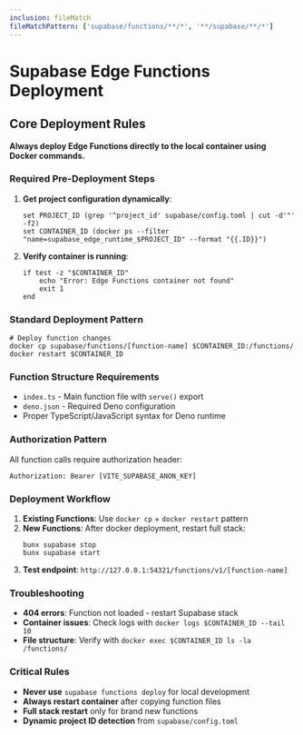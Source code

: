 ```yaml
---
inclusion: fileMatch
fileMatchPattern: ['supabase/functions/**/*', '**/supabase/**/*']
---
```


# Supabase Edge Functions Deployment

## Core Deployment Rules

**Always deploy Edge Functions directly to the local container using Docker commands.**

### Required Pre-Deployment Steps

1. **Get project configuration dynamically**:
   ```fish
   set PROJECT_ID (grep '^project_id' supabase/config.toml | cut -d'"' -f2)
   set CONTAINER_ID (docker ps --filter "name=supabase_edge_runtime_$PROJECT_ID" --format "{{.ID}}")
   ```

2. **Verify container is running**:
   ```fish
   if test -z "$CONTAINER_ID"
       echo "Error: Edge Functions container not found"
       exit 1
   end
   ```

### Standard Deployment Pattern

```fish
# Deploy function changes
docker cp supabase/functions/[function-name] $CONTAINER_ID:/functions/
docker restart $CONTAINER_ID
```

### Function Structure Requirements

- `index.ts` - Main function file with `serve()` export
- `deno.json` - Required Deno configuration
- Proper TypeScript/JavaScript syntax for Deno runtime

### Authorization Pattern

All function calls require authorization header:
```
Authorization: Bearer [VITE_SUPABASE_ANON_KEY]
```

### Deployment Workflow

1. **Existing Functions**: Use `docker cp` + `docker restart` pattern
2. **New Functions**: After docker deployment, restart full stack:
   ```fish
   bunx supabase stop
   bunx supabase start
   ```
3. **Test endpoint**: `http://127.0.0.1:54321/functions/v1/[function-name]`

### Troubleshooting

- **404 errors**: Function not loaded - restart Supabase stack
- **Container issues**: Check logs with `docker logs $CONTAINER_ID --tail 10`
- **File structure**: Verify with `docker exec $CONTAINER_ID ls -la /functions/`

### Critical Rules

- **Never use** `supabase functions deploy` for local development
- **Always restart container** after copying function files
- **Full stack restart** only for brand new functions
- **Dynamic project ID detection** from `supabase/config.toml`